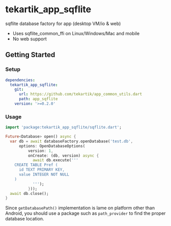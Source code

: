 # tekartik_app_sqflite

sqflite database factory for app (desktop VM/io & web)
- Uses sqflite_common_ffi on Linux/Windows/Mac and mobile
- No web support

## Getting Started

### Setup

```yaml
dependencies:
  tekartik_app_sqflite:
    git:
      url: https://github.com/tekartik/app_common_utils.dart
      path: app_sqflite
    version: '>=0.2.0'
```

### Usage

```dart
import 'package:tekartik_app_sqflite/sqflite.dart';

Future<Database> open() async {
  var db = await databaseFactory.openDatabase('test.db',
      options: OpenDatabaseOptions(
          version: 1,
          onCreate: (db, version) async {
            await db.execute('''
    CREATE TABLE Pref (
      id TEXT PRIMARY KEY,
      value INTEGER NOT NULL
    )
            ''');
          }));
  await db.close();
}
```

Since `getDatabasePath()` implementation is lame on platform other than Android, you should use a package such as 
`path_provider` to find the proper database location.

